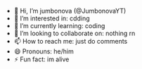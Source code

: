 - 👋 Hi, I’m jumbonova (@JumbonovaYT)
- 👀 I’m interested in: cdding
- 🌱 I’m currently learning: coding
- 💞️ I’m looking to collaborate on: nothing rn
- 📫 How to reach me: just do comments
- 😄 Pronouns: he/him
- ⚡ Fun fact: im alive

<!---
JumbonovaYT/JumbonovaYT is a ✨ special ✨ repository because its `README.md` (this file) appears on your GitHub profile.
You can click the Preview link to take a look at your changes.
--->
